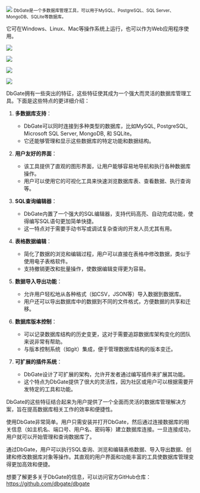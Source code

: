 <img src="/assets/image/240114-dbgate-1.png" style="max-width: 70%; height: auto;">
<small>DbGate是一个多数据库管理工具，可以用于MySQL、PostgreSQL、SQL Server、MongoDB、SQLite等数据库。</small>


它可在Windows、Linux、Mac等操作系统上运行，也可以作为Web应用程序使用。

![](/assets/image/240114-dbgate-1.png)

![](/assets/image/240114-dbgate-2.png)

![](/assets/image/240114-dbgate-3.png)

![](/assets/image/240114-dbgate-4.png)


DbGate拥有一些突出的特征，这些特征使其成为一个强大而灵活的数据库管理工具。下面是这些特点的更详细介绍：

1. **多数据库支持**：
   - DbGate可以同时连接到多种类型的数据库，比如MySQL, PostgreSQL, Microsoft SQL Server, MongoDB, 和 SQLite。
   - 它还能够管理和显示这些数据库的特定功能和数据结构。

2. **用户友好的界面**：
   - 该工具提供了直观的图形界面，让用户能够容易地导航和执行各种数据库操作。
   - 用户可以使用它的可视化工具来快速浏览数据库表、查看数据、执行查询等。

3. **SQL查询编辑器**： 
   - DbGate内置了一个强大的SQL编辑器，支持代码高亮、自动完成功能，使得编写SQL语句更加简单快捷。
   - 这一特点对于需要手动书写或调试复杂查询的开发人员尤其有用。

4. **表格数据编辑**：
   - 简化了数据的浏览和编辑过程，用户可以直接在表格中修改数据，类似于使用电子表格软件。
   - 支持撤销更改和批量操作，使数据编辑变得更为容易。

5. **数据导入导出功能**：
   - 允许用户轻松地从各种格式（如CSV，JSON等）导入数据到数据库。
   - 用户还可以导出数据库中的数据到不同的文件格式，方便数据的共享和迁移。

6. **数据库版本控制**：
   - 可以记录数据库结构的历史变更，这对于需要追踪数据库架构变化的团队来说非常有帮助。
   - 与版本控制系统（如git）集成，便于管理数据库结构的版本变迁。

7. **可扩展的插件系统**：
   - DbGate设计了可扩展的架构，允许开发者通过编写插件来扩展其功能。
   - 这个特点为DbGate提供了很大的灵活性，因为社区或用户可以根据需要开发特定的工具和功能。

DbGate的这些特征结合起来为用户提供了一个全面而灵活的数据库管理解决方案，旨在提高数据库相关工作的效率和便捷性。

使用DbGate非常简单。用户只需安装并打开DbGate，然后通过连接数据库的相关信息（如主机名、端口号、用户名、密码等）建立数据库连接。一旦连接成功，用户就可以开始管理和查询数据库了。

通过DbGate，用户可以执行SQL查询、浏览和编辑表格数据、导入导出数据、创建和修改数据库对象等操作。其直观的用户界面和功能丰富的工具使数据库管理变得更加高效和便捷。

想要了解更多关于DbGate的信息，可以访问官方GitHub仓库：https://github.com/dbgate/dbgate